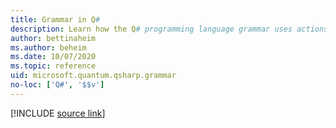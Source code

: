 ```yaml
---
title: Grammar in Q#
description: Learn how the Q# programming language grammar uses actions and semantic predicates.
author: bettinaheim
ms.author: beheim
ms.date: 10/07/2020
ms.topic: reference
uid: microsoft.quantum.qsharp.grammar
no-loc: ['Q#', '$$v']
---
```


<!---
# Grammar in Q#
-->

[!INCLUDE [source link](~/includes/qsharp-language/Specifications/Language/5_Grammar/readme.md)]

